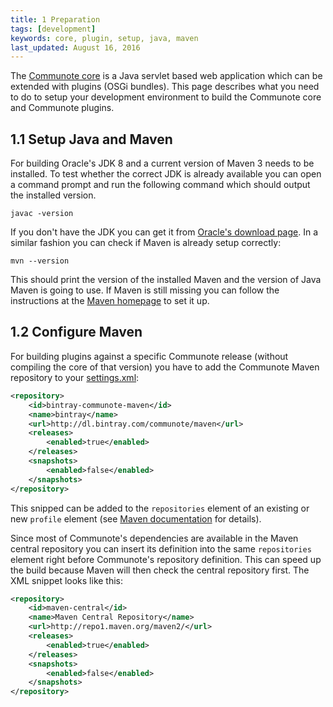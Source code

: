 ```yaml
---
title: 1 Preparation
tags: [development]
keywords: core, plugin, setup, java, maven
last_updated: August 16, 2016
---
```

The [Communote core](https://github.com/Communote/communote-server) is a Java servlet based web application which can be extended with plugins (OSGi bundles).
This page describes what you need to do to setup your development environment to build the Communote core and Communote plugins.

## 1.1 Setup Java and Maven

For building Oracle's JDK 8 and a current version of Maven 3 needs to be installed. To test whether the correct JDK is already available you can open a command prompt and run the following command which should output the installed version.

```shell
javac -version
```

If you don't have the JDK you can get it from [Oracle's download page](http://www.oracle.com/technetwork/java/javase/downloads/jdk8-downloads-2133151.html). In a similar fashion you can check if Maven is already setup correctly:

```shell
mvn --version
```

This should print the version of the installed Maven and the version of Java Maven is going to use. If Maven is still missing you can follow the instructions at the [Maven homepage](https://maven.apache.org/install.html) to set it up.

## 1.2 Configure Maven

For building plugins against a specific Communote release (without compiling the core of that version) you have to add the Communote Maven repository to your [settings.xml](https://maven.apache.org/settings.html):

```xml
<repository>
    <id>bintray-communote-maven</id>
	<name>bintray</name>
    <url>http://dl.bintray.com/communote/maven</url>
	<releases>
        <enabled>true</enabled>
    </releases>
    <snapshots>
        <enabled>false</enabled>
    </snapshots>
</repository>
```

This snipped can be added to the ```repositories``` element of an existing or new ```profile``` element (see [Maven documentation](https://maven.apache.org/settings.html#Profiles) for details).

Since most of Communote's dependencies are available in the Maven central repository you can insert its definition into the same ```repositories``` element right before Communote's repository definition. This can speed up the build because Maven will then check the central repository first. The XML snippet looks like this:

```xml
<repository>
    <id>maven-central</id>
    <name>Maven Central Repository</name>
    <url>http://repo1.maven.org/maven2/</url>
    <releases>
        <enabled>true</enabled>
    </releases>
    <snapshots>
        <enabled>false</enabled>
    </snapshots>
</repository>
```
